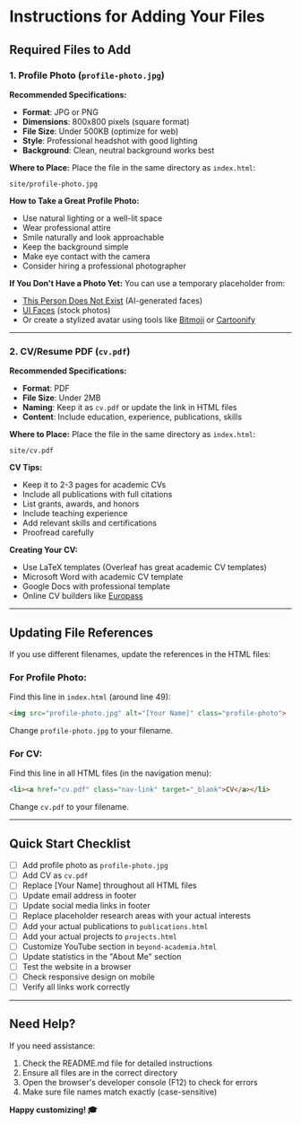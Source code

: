 # Instructions for Adding Your Files

## Required Files to Add

### 1. Profile Photo (`profile-photo.jpg`)

**Recommended Specifications:**
- **Format**: JPG or PNG
- **Dimensions**: 800x800 pixels (square format)
- **File Size**: Under 500KB (optimize for web)
- **Style**: Professional headshot with good lighting
- **Background**: Clean, neutral background works best

**Where to Place:**
Place the file in the same directory as `index.html`:
```
site/profile-photo.jpg
```

**How to Take a Great Profile Photo:**
- Use natural lighting or a well-lit space
- Wear professional attire
- Smile naturally and look approachable
- Keep the background simple
- Make eye contact with the camera
- Consider hiring a professional photographer

**If You Don't Have a Photo Yet:**
You can use a temporary placeholder from:
- [This Person Does Not Exist](https://thispersondoesnotexist.com/) (AI-generated faces)
- [UI Faces](https://uifaces.co/) (stock photos)
- Or create a stylized avatar using tools like [Bitmoji](https://www.bitmoji.com/) or [Cartoonify](https://cartoonify.de/)

---

### 2. CV/Resume PDF (`cv.pdf`)

**Recommended Specifications:**
- **Format**: PDF
- **File Size**: Under 2MB
- **Naming**: Keep it as `cv.pdf` or update the link in HTML files
- **Content**: Include education, experience, publications, skills

**Where to Place:**
Place the file in the same directory as `index.html`:
```
site/cv.pdf
```

**CV Tips:**
- Keep it to 2-3 pages for academic CVs
- Include all publications with full citations
- List grants, awards, and honors
- Include teaching experience
- Add relevant skills and certifications
- Proofread carefully

**Creating Your CV:**
- Use LaTeX templates (Overleaf has great academic CV templates)
- Microsoft Word with academic CV template
- Google Docs with professional template
- Online CV builders like [Europass](https://europa.eu/europass)

---

## Updating File References

If you use different filenames, update the references in the HTML files:

### For Profile Photo:
Find this line in `index.html` (around line 49):
```html
<img src="profile-photo.jpg" alt="[Your Name]" class="profile-photo">
```

Change `profile-photo.jpg` to your filename.

### For CV:
Find this line in all HTML files (in the navigation menu):
```html
<li><a href="cv.pdf" class="nav-link" target="_blank">CV</a></li>
```

Change `cv.pdf` to your filename.

---

## Quick Start Checklist

- [ ] Add profile photo as `profile-photo.jpg`
- [ ] Add CV as `cv.pdf`
- [ ] Replace [Your Name] throughout all HTML files
- [ ] Update email address in footer
- [ ] Update social media links in footer
- [ ] Replace placeholder research areas with your actual interests
- [ ] Add your actual publications to `publications.html`
- [ ] Add your actual projects to `projects.html`
- [ ] Customize YouTube section in `beyond-academia.html`
- [ ] Update statistics in the "About Me" section
- [ ] Test the website in a browser
- [ ] Check responsive design on mobile
- [ ] Verify all links work correctly

---

## Need Help?

If you need assistance:
1. Check the README.md file for detailed instructions
2. Ensure all files are in the correct directory
3. Open the browser's developer console (F12) to check for errors
4. Make sure file names match exactly (case-sensitive)

**Happy customizing! 🎓**
